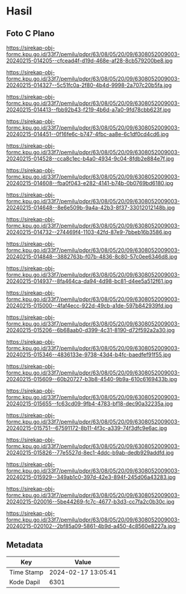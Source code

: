 # Hasil

## Foto C Plano

https://sirekap-obj-formc.kpu.go.id/33f7/pemilu/pdpr/63/08/05/20/09/6308052009003-20240215-014205--cfcead4f-d19d-468e-af28-8cb579200be8.jpg

https://sirekap-obj-formc.kpu.go.id/33f7/pemilu/pdpr/63/08/05/20/09/6308052009003-20240215-014327--5c51fc0a-2f80-4b4d-9998-2a707c20b5fa.jpg

https://sirekap-obj-formc.kpu.go.id/33f7/pemilu/pdpr/63/08/05/20/09/6308052009003-20240215-014413--fbb92b43-f219-4b6d-a7a0-9fd78cbb623f.jpg

https://sirekap-obj-formc.kpu.go.id/33f7/pemilu/pdpr/63/08/05/20/09/6308052009003-20240215-014451--0f16fe6c-b747-4fbc-aa8e-6c1df0cd4cd6.jpg

https://sirekap-obj-formc.kpu.go.id/33f7/pemilu/pdpr/63/08/05/20/09/6308052009003-20240215-014528--cca8c1ec-b4a0-4934-9c04-8fdb2e884e7f.jpg

https://sirekap-obj-formc.kpu.go.id/33f7/pemilu/pdpr/63/08/05/20/09/6308052009003-20240215-014608--fba0f043-e282-4141-b74b-0b0769bd6180.jpg

https://sirekap-obj-formc.kpu.go.id/33f7/pemilu/pdpr/63/08/05/20/09/6308052009003-20240215-014648--8e6e509b-9a4a-42b3-8f37-33012012148b.jpg

https://sirekap-obj-formc.kpu.go.id/33f7/pemilu/pdpr/63/08/05/20/09/6308052009003-20240215-014732--274469f4-1103-42fd-87e9-7bbeb16b3586.jpg

https://sirekap-obj-formc.kpu.go.id/33f7/pemilu/pdpr/63/08/05/20/09/6308052009003-20240215-014848--3882763b-f07b-4836-8c80-57c0ee6346d8.jpg

https://sirekap-obj-formc.kpu.go.id/33f7/pemilu/pdpr/63/08/05/20/09/6308052009003-20240215-014937--8fa464ca-da94-4d98-bc81-d4ee5a512f61.jpg

https://sirekap-obj-formc.kpu.go.id/33f7/pemilu/pdpr/63/08/05/20/09/6308052009003-20240215-015000--4faf4ecc-922d-49cb-a1de-597b842939fd.jpg

https://sirekap-obj-formc.kpu.go.id/33f7/pemilu/pdpr/63/08/05/20/09/6308052009003-20240215-015206--6b68aab0-d399-4c31-8190-d72f592a2a30.jpg

https://sirekap-obj-formc.kpu.go.id/33f7/pemilu/pdpr/63/08/05/20/09/6308052009003-20240215-015346--4836133e-9738-43d4-b4fc-baedfef91f55.jpg

https://sirekap-obj-formc.kpu.go.id/33f7/pemilu/pdpr/63/08/05/20/09/6308052009003-20240215-015609--60b20727-b3b8-4540-9b9a-610c6169433b.jpg

https://sirekap-obj-formc.kpu.go.id/33f7/pemilu/pdpr/63/08/05/20/09/6308052009003-20240215-015655--fc63cd09-9fb4-4783-bf18-dec90a32235a.jpg

https://sirekap-obj-formc.kpu.go.id/33f7/pemilu/pdpr/63/08/05/20/09/6308052009003-20240215-015751--67591172-8b11-4f3c-a339-74f3dfc9e6ac.jpg

https://sirekap-obj-formc.kpu.go.id/33f7/pemilu/pdpr/63/08/05/20/09/6308052009003-20240215-015826--77e5527d-8ec1-4ddc-b9ab-dedb929addfd.jpg

https://sirekap-obj-formc.kpu.go.id/33f7/pemilu/pdpr/63/08/05/20/09/6308052009003-20240215-015929--349ab1c0-397d-42e3-894f-245d06a43283.jpg

https://sirekap-obj-formc.kpu.go.id/33f7/pemilu/pdpr/63/08/05/20/09/6308052009003-20240215-020016--5be44269-fc7c-4677-b3d3-cc7fa2c0b30c.jpg

https://sirekap-obj-formc.kpu.go.id/33f7/pemilu/pdpr/63/08/05/20/09/6308052009003-20240215-020102--2bf85a09-5861-4b9d-a450-4c8560e8227a.jpg


## Metadata

| Key        | Value               |
| ---------- | ------------------- |
| Time Stamp | 2024-02-17 13:05:41 |
| Kode Dapil | 6301                |



